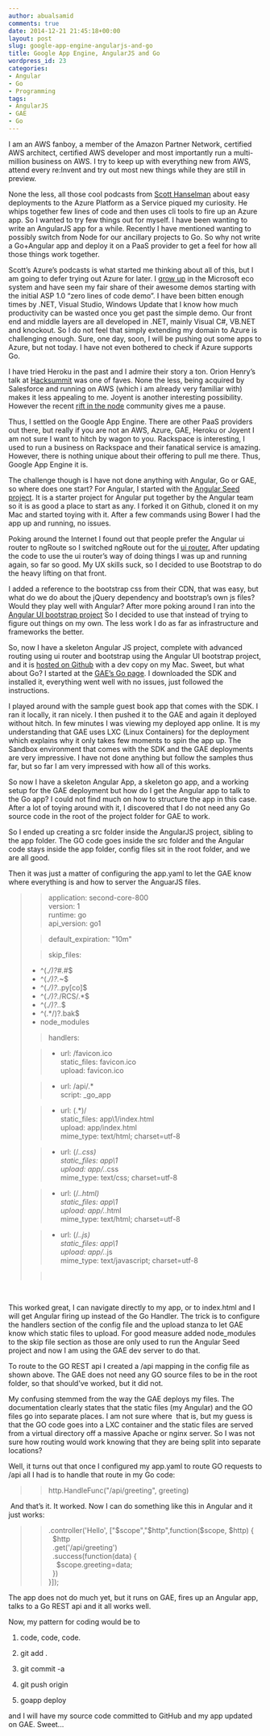 ```yaml
---
author: abualsamid
comments: true
date: 2014-12-21 21:45:18+00:00
layout: post
slug: google-app-engine-angularjs-and-go
title: Google App Engine, AngularJS and Go
wordpress_id: 23
categories:
- Angular
- Go
- Programming
tags:
- AngularJS
- GAE
- Go
---
```


I am an AWS fanboy, a member of the Amazon Partner Network, certified AWS architect, certified AWS developer and most importantly run a multi-million business on AWS. I try to keep up with everything new from AWS, attend every re:Invent and try out most new things while they are still in preview.




None the less, all those cool podcasts from [Scott Hanselman](https://twitter.com/shanselman) about easy deployments to the Azure Platform as a Service piqued my curiosity. He whips together few lines of code and then uses cli tools to fire up an Azure app. So I wanted to try few things out for myself. I have been wanting to write an AngularJS app for a while. Recently I have mentioned wanting to possibly switch from Node for our ancillary projects to Go. So why not write a Go+Angular app and deploy it on a PaaS provider to get a feel for how all those things work together.




Scott’s Azure’s podcasts is what started me thinking about all of this, but I am going to defer trying out Azure for later. I [grow up](http://blog.abualsamid.com/2014/12/out-with-the-old/) in the Microsoft eco system and have seen my fair share of their awesome demos starting with the initial ASP 1.0 “zero lines of code demo”. I have been bitten enough times by .NET, Visual Studio, Windows Update that I know how much productivity can be wasted once you get past the simple demo. Our front end and middle layers are all developed in .NET, mainly Visual C#, VB.NET and knockout. So I do not feel that simply extending my domain to Azure is challenging enough. Sure, one day, soon, I will be pushing out some apps to Azure, but not today. I have not even bothered to check if Azure supports Go.




I have tried Heroku in the past and I admire their story a ton. Orion Henry’s talk at [Hacksummit](https://hacksummit.org/live/1GSWPUYHQ) was one of faves. None the less, being acquired by Salesforce and running on AWS (which i am already very familiar with) makes it less appealing to me. Joyent is another interesting possibility. However the recent [rift in the node](http://blog.abualsamid.com/2014/12/hello-world/) community gives me a pause. 




Thus, I settled on the Google App Engine. There are other PaaS providers out there, but really if you are not an AWS, Azure, GAE, Heroku or Joyent I am not sure I want to hitch by wagon to you. Rackspace is interesting, I used to run a business on Rackspace and their fanatical service is amazing. However, there is nothing unique about their offering to pull me there. Thus, Google App Engine it is.




The challenge though is I have not done anything with Angular, Go or GAE, so where does one start? For Angular, I started with the [Angular Seed project](https://github.com/angular/angular-seed). It is a starter project for Angular put together by the Angular team so it is as good a place to start as any. I forked it on Github, cloned it on my Mac and started toying with it. After a few commands using Bower I had the app up and running, no issues.




Poking around the Internet I found out that people prefer the Angular ui router to ngRoute so I switched ngRoute out for the [ui router.](http://angular-ui.github.io/#ui-router) After updating the code to use the ui router’s way of doing things I was up and running again, so far so good. My UX skills suck, so I decided to use Bootstrap to do the heavy lifting on that front. 




I added a reference to the bootstrap css from their CDN, that was easy, but what do we do about the jQuery dependency and bootstrap’s own js files? Would they play well with Angular? After more poking around I ran into the [Angular UI bootstrap project](http://angular-ui.github.io/bootstrap/) So I decided to use that instead of trying to figure out things on my own. The less work I do as far as infrastructure and frameworks the better.




So, now I have a skeleton Angular JS project, complete with advanced routing using ui router and bootstrap using the Angular UI bootstrap project, and it is [hosted on Github](https://github.com/abualsamid/livememories) with a dev copy on my Mac. Sweet, but what about Go? I started at the [GAE’s Go page](https://cloud.google.com/appengine/docs/go/). I downloaded the SDK and installed it, everything went well with no issues, just followed the instructions. 




I played around with the sample guest book app that comes with the SDK. I ran it locally, it ran nicely. I then pushed it to the GAE and again it deployed without hitch. In few minutes I was viewing my deployed app online. It is my understanding that GAE uses LXC (Linux Containers) for the deployment which explains why it only takes few moments to spin the app up. The Sandbox environment that comes with the SDK and the GAE deployments are very impressive. I have not done anything but follow the samples thus far, but so far I am very impressed with how all of this works.




So now I have a skeleton Angular App, a skeleton go app, and a working setup for the GAE deployment but how do I get the Angular app to talk to the Go app? I could not find much on how to structure the app in this case. After a lot of toying around with it, I discovered that I do not need any Go source code in the root of the project folder for GAE to work.




So I ended up creating a src folder inside the AngularJS project, sibling to the app folder. The GO code goes inside the src folder and the Angular code stays inside the app folder, config files sit in the root folder, and we are all good.




Then it was just a matter of configuring the app.yaml to let the GAE know where everything is and how to server the AnguarJS files. 




<blockquote>

> 
> application: second-core-800  
version: 1  
runtime: go  
api_version: go1
> 
> 

> 
> default_expiration: "10m"
> 
> 

> 
> skip_files:  
- ^(.*/)?#.*#$  
- ^(.*/)?.*~$  
- ^(.*/)?.*\.py[co]$  
- ^(.*/)?.*/RCS/.*$  
- ^(.*/)?\..*$  
- ^(.*/)?\.bak$  
- node_modules
> 
> 

> 
> handlers:
> 
> 

> 
> - url: /favicon\.ico   
static_files: favicon.ico   
upload: favicon\.ico
> 
> 

> 
> - url: /api/.*  
script: _go_app
> 
> 

> 
> - url: (.*)/  
static_files: app\1/index.html  
upload: app/index\.html  
mime_type: text/html; charset=utf-8
> 
> 

> 
> - url: (/.*\.css)  
static_files: app\1  
upload: app/.*\.css  
mime_type: text/css; charset=utf-8
> 
> 

> 
> - url: (/.*\.html)  
static_files: app\1  
upload: app/.*\.html  
mime_type: text/html; charset=utf-8
> 
> 

> 
> - url: (/.*\.js)  
static_files: app\1  
upload: app/.*\.js  
mime_type: text/javascript; charset=utf-8
> 
> 

> 
>  
> 
> 
</blockquote>




 




This worked great, I can navigate directly to my app, or to index.html and I will get Angular firing up instead of the Go Handler. The trick is to configure the handlers section of the config file and the upload stanza to let GAE know which static files to upload. For good measure added node_modules to the skip file section as those are only used to run the Angular Seed project and now I am using the GAE dev server to do that.




To route to the GO REST api I created a /api mapping in the config file as shown above. The GAE does not need any GO source files to be in the root folder, so that should’ve worked, but it did not.




My confusing stemmed from the way the GAE deploys my files. The documentation clearly states that the static files (my Angular) and the GO files go into separate places. I am not sure where  that is, but my guess is that the GO code goes into a LXC container and the static files are served from a virtual directory off a massive Apache or nginx server. So I was not sure how routing would work knowing that they are being split into separate locations?




Well, it turns out that once I configured my app.yaml to route GO requests to /api all I had is to handle that route in my Go code:




<blockquote>

> 
> http.HandleFunc("/api/greeting", greeting)
> 
> 
</blockquote>




 And that’s it. It worked. Now I can do something like this in Angular and it just works:




<blockquote>

> 
> .controller('Hello', ["$scope","$http",function($scope, $http) {  
  $http  
  .get('/api/greeting')  
  .success(function(data) {  
    $scope.greeting=data;  
  })  
}]);
> 
> 
</blockquote>




The app does not do much yet, but it runs on GAE, fires up an Angular app, talks to a Go REST api and it all works well.




Now, my pattern for coding would be to 




1) code, code, code.




2) git add .




3) git commit -a




4) git push origin




5) goapp deploy




and I will have my source code committed to GitHub and my app updated on GAE. Sweet...




 




 




 
